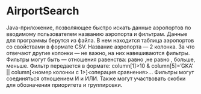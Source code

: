 # AirportSearch
 Java-приложение, позволяющее быстро искать данные аэропортов по вводимому пользователем названию аэропорта и фильтрам.
Данные для программы берутся из файла. В нем находится таблица аэропортов со свойствами в формате CSV. Название аэропорта — 2 колонка. 
За что отвечают другие колонки — не важно, на них навешиваются фильтры. 
Фильтры могут быть — отношения равенства: равно ,не равно , больше, меньше. 
Фильтр передается в формате: 
column[1]>10 & column[5]=’GKA’ || column[<номер колонки с 1>]<операция сравнения>... 
Фильтры могут соединяться отношением И и ИЛИ. 
Также могут участвовать скобки для обозначения приоритета и группировки.
